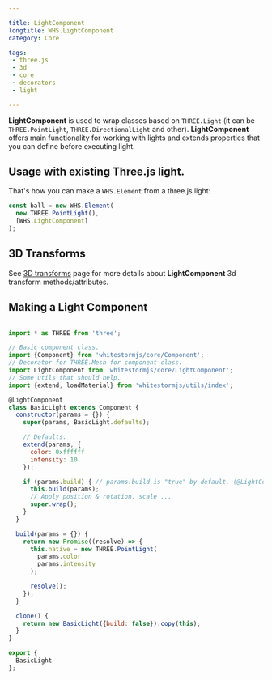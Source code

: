 ```yaml
---

title: LightComponent
longtitle: WHS.LightComponent
category: Core

tags:
 - three.js
 - 3d
 - core
 - decorators
 - light

---
```


**LightComponent** is used to wrap classes based on `THREE.Light` (it can be `THREE.PointLight`, `THREE.DirectionalLight` and other). **LightComponent** offers main functionality for working with lights and extends properties that you can define before executing light.

## Usage with existing Three.js light.

That's how you can make a `WHS.Element` from a three.js light:

```javascript
const ball = new WHS.Element(
  new THREE.PointLight(),
  [WHS.LightComponent]
);
```

## 3D Transforms

See [3D transforms](/api/3d-transforms) page for more details about **LightComponent** 3d transform methods/attributes.

## Making a Light Component

```javascript

import * as THREE from 'three';

// Basic component class.
import {Component} from 'whitestormjs/core/Component';
// Decorator for THREE.Mesh for component class.
import LightComponent from 'whitestormjs/core/LightComponent';
// Some utils that should help.
import {extend, loadMaterial} from 'whitestormjs/utils/index';

@LightComponent
class BasicLight extends Component {
  constructor(params = {}) {
    super(params, BasicLight.defaults);

    // Defaults.
    extend(params, {
      color: 0xffffff
      intensity: 10
    });

    if (params.build) { // params.build is "true" by default. (@LightComponent)
      this.build(params);
      // Apply position & rotation, scale ...
      super.wrap();
    }
  }

  build(params = {}) {
    return new Promise((resolve) => {
      this.native = new THREE.PointLight(
        params.color
        params.intensity
      );

      resolve();
    });
  }

  clone() {
    return new BasicLight({build: false}).copy(this);
  }
}

export {
  BasicLight
};

```
